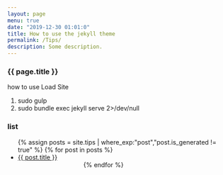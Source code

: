 ```yaml
---
layout: page
menu: true
date: "2019-12-30 01:01:0"
title: How to use the jekyll theme
permalink: /Tips/
description: Some description.
---
```



### {{ page.title }}



how to use Load Site
1. sudo gulp
2. sudo bundle exec jekyll serve 2>/dev/null


### list

<ul>
  {% assign posts = site.tips | where_exp:"post","post.is_generated != true" %} 
  {% for post in posts %}
    <li>
      <a href="{{ post.url }}">{{ post.title }}</a>
    </li>
    <img class="img" data-aos="fade-in"  data-aos-delay="1000" url='https://source.unsplash.com/random' width="30%">
  {% endfor %}
</ul>